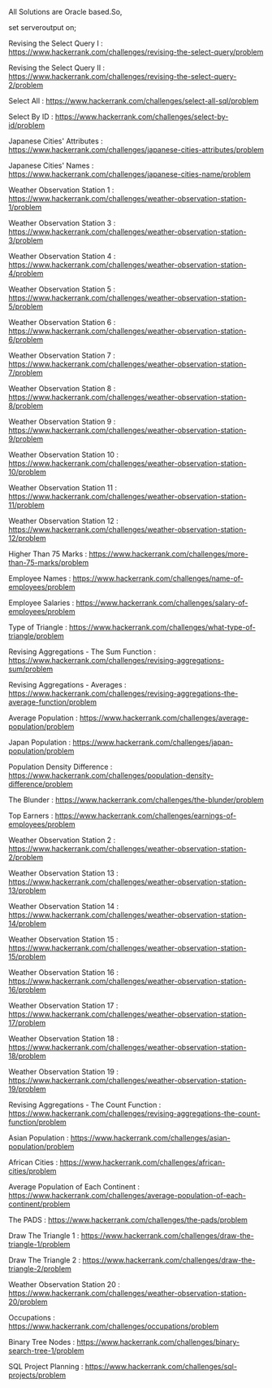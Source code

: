 
All Solutions are Oracle based.So, 

set serveroutput on;


Revising the Select Query I : https://www.hackerrank.com/challenges/revising-the-select-query/problem

Revising the Select Query II : https://www.hackerrank.com/challenges/revising-the-select-query-2/problem

Select All : https://www.hackerrank.com/challenges/select-all-sql/problem

Select By ID : https://www.hackerrank.com/challenges/select-by-id/problem

Japanese Cities' Attributes : https://www.hackerrank.com/challenges/japanese-cities-attributes/problem

Japanese Cities' Names : https://www.hackerrank.com/challenges/japanese-cities-name/problem

Weather Observation Station 1 : https://www.hackerrank.com/challenges/weather-observation-station-1/problem

Weather Observation Station 3 : https://www.hackerrank.com/challenges/weather-observation-station-3/problem

Weather Observation Station 4 : https://www.hackerrank.com/challenges/weather-observation-station-4/problem

Weather Observation Station 5 : https://www.hackerrank.com/challenges/weather-observation-station-5/problem

Weather Observation Station 6 : https://www.hackerrank.com/challenges/weather-observation-station-6/problem

Weather Observation Station 7 : https://www.hackerrank.com/challenges/weather-observation-station-7/problem

Weather Observation Station 8 : https://www.hackerrank.com/challenges/weather-observation-station-8/problem

Weather Observation Station 9 : https://www.hackerrank.com/challenges/weather-observation-station-9/problem

Weather Observation Station 10 : https://www.hackerrank.com/challenges/weather-observation-station-10/problem

Weather Observation Station 11 : https://www.hackerrank.com/challenges/weather-observation-station-11/problem

Weather Observation Station 12 : https://www.hackerrank.com/challenges/weather-observation-station-12/problem

Higher Than 75 Marks : https://www.hackerrank.com/challenges/more-than-75-marks/problem

Employee Names : https://www.hackerrank.com/challenges/name-of-employees/problem

Employee Salaries : https://www.hackerrank.com/challenges/salary-of-employees/problem

Type of Triangle : https://www.hackerrank.com/challenges/what-type-of-triangle/problem

Revising Aggregations - The Sum Function : https://www.hackerrank.com/challenges/revising-aggregations-sum/problem

Revising Aggregations - Averages : https://www.hackerrank.com/challenges/revising-aggregations-the-average-function/problem

Average Population : https://www.hackerrank.com/challenges/average-population/problem

Japan Population : https://www.hackerrank.com/challenges/japan-population/problem

Population Density Difference : https://www.hackerrank.com/challenges/population-density-difference/problem

The Blunder : https://www.hackerrank.com/challenges/the-blunder/problem

Top Earners : https://www.hackerrank.com/challenges/earnings-of-employees/problem

Weather Observation Station 2 : https://www.hackerrank.com/challenges/weather-observation-station-2/problem

Weather Observation Station 13 : https://www.hackerrank.com/challenges/weather-observation-station-13/problem

Weather Observation Station 14 : https://www.hackerrank.com/challenges/weather-observation-station-14/problem

Weather Observation Station 15 : https://www.hackerrank.com/challenges/weather-observation-station-15/problem

Weather Observation Station 16 : https://www.hackerrank.com/challenges/weather-observation-station-16/problem

Weather Observation Station 17 : https://www.hackerrank.com/challenges/weather-observation-station-17/problem

Weather Observation Station 18 : https://www.hackerrank.com/challenges/weather-observation-station-18/problem

Weather Observation Station 19 : https://www.hackerrank.com/challenges/weather-observation-station-19/problem

Revising Aggregations - The Count Function : https://www.hackerrank.com/challenges/revising-aggregations-the-count-function/problem

Asian Population : https://www.hackerrank.com/challenges/asian-population/problem

African Cities : https://www.hackerrank.com/challenges/african-cities/problem

Average Population of Each Continent : https://www.hackerrank.com/challenges/average-population-of-each-continent/problem

The PADS : https://www.hackerrank.com/challenges/the-pads/problem

Draw The Triangle 1 : https://www.hackerrank.com/challenges/draw-the-triangle-1/problem

Draw The Triangle 2 : https://www.hackerrank.com/challenges/draw-the-triangle-2/problem

Weather Observation Station 20 : https://www.hackerrank.com/challenges/weather-observation-station-20/problem

Occupations : https://www.hackerrank.com/challenges/occupations/problem

Binary Tree Nodes : https://www.hackerrank.com/challenges/binary-search-tree-1/problem

SQL Project Planning : https://www.hackerrank.com/challenges/sql-projects/problem

